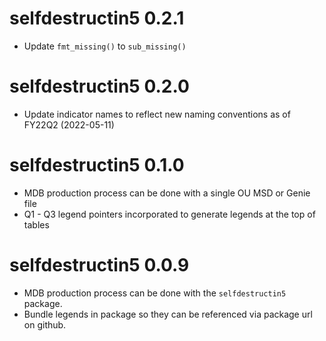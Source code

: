 # selfdestructin5 0.2.1
* Update `fmt_missing()` to `sub_missing()`

# selfdestructin5 0.2.0
* Update indicator names to reflect new naming conventions as of FY22Q2 (2022-05-11)

# selfdestructin5 0.1.0
* MDB production process can be done with a single OU MSD or Genie file
* Q1 - Q3 legend pointers incorporated to generate legends at the top of tables

# selfdestructin5 0.0.9

* MDB production process can be done with the `selfdestructin5` package.
* Bundle legends in package so they can be referenced via package url on github.
